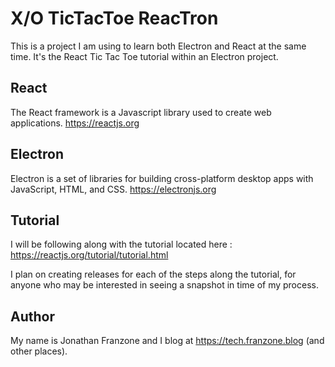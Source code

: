 # X/O TicTacToe ReacTron
This is a project I am using to learn both Electron and React at the same time. It's the React Tic Tac Toe tutorial within an Electron project.

## React
The React framework is a Javascript library used to create web applications.
https://reactjs.org

## Electron
Electron is a set of libraries for building cross-platform desktop apps with JavaScript, HTML, and CSS.
https://electronjs.org

## Tutorial
I will be following along with the tutorial located here : https://reactjs.org/tutorial/tutorial.html

I plan on creating releases for each of the steps along the tutorial, for anyone who may be interested in seeing a snapshot in time of my process.

## Author
My name is Jonathan Franzone and I blog at https://tech.franzone.blog (and other places).
